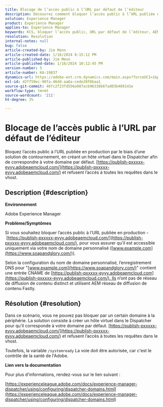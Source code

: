 ```yaml
---
title: Blocage de l’accès public à l’URL par défaut de l’éditeur
description: Découvrez comment bloquer l’accès public à l’URL publiée en production dans Adobe Experience Manager.
solution: Experience Manager
product: Experience Manager
applies-to: Experience Manager
keywords: KCS, bloquer l’accès public, URL par défaut de l’éditeur, AEM, Adobe Experience Manager, dépannage, Fastly, CDN, DNS, CNAME
resolution: Resolution
internal-notes: null
bug: false
article-created-by: Jim Menn
article-created-date: 1/16/2024 8:15:12 PM
article-published-by: Jim Menn
article-published-date: 1/16/2024 10:12:45 PM
version-number: 5
article-number: KA-19837
dynamics-url: https://adobe-ent.crm.dynamics.com/main.aspx?forceUCI=1&pagetype=entityrecord&etn=knowledgearticle&id=20ac51f0-abb4-ee11-a569-6045bd006268
exl-id: d2ff59ec-90fa-46dd-aa6a-cede20f6baa1
source-git-commit: 46fc2f23fd556a987acb96338b6fad03b489141e
workflow-type: tm+mt
source-wordcount: '211'
ht-degree: 3%

---
```


# Blocage de l’accès public à l’URL par défaut de l’éditeur


Bloquez l’accès public à l’URL publiée en production par le biais d’une solution de contournement, en créant un hôte virtuel dans le Dispatcher afin de correspondre à votre domaine par défaut. [https://publish-pxxxxx-eyyy.adobeaemcloud.com/](https://publish-pxxxxx-eyyy.adobeaemcloud.com/) et refusent l’accès à toutes les requêtes dans le vhost.

## Description {#description}


<b>Environnement</b>

Adobe Experience Manager

<b>Problème/Symptômes</b>

Si vous souhaitez bloquer l’accès public à l’URL publiée en production - [https://publish-pxxxxx-eyyy.adobeaemcloud.com/](https://publish-pxxxxx-eyyy.adobeaemcloud.com/), pour vous assurer qu’il est accessible uniquement via votre nom de domaine personnalisé ([www.example.com](https://www.soapandglory.com/)).

Selon la configuration du nom de domaine personnalisé, l’enregistrement DNS pour &quot;[www.example.com](https://www.soapandglory.com/)&quot; contient une entrée CNAME de [https://publish-pxxxxx-eyyy.adobeaemcloud.com](https://publish-pxxxxx-eyyy.adobeaemcloud.com/). Ils n’ont pas de réseau de diffusion de contenu distinct et utilisent AEM réseau de diffusion de contenu Fastly.


## Résolution {#resolution}


Dans ce scénario, vous ne pouvez pas bloquer par un certain domaine à la périphérie. La solution consiste à créer un hôte virtuel dans le Dispatcher pour qu’il corresponde à votre domaine par défaut. [https://publish-pxxxxx-eyyy.adobeaemcloud.com/](https://publish-pxxxxx-eyyy.adobeaemcloud.com/) et refusent l’accès à toutes les requêtes dans le vhost.

Toutefois, la variable `/systemready` La voie doit être autorisée, car c&#39;est le contrôle de la santé de l&#39;Adobe.

<b>Lien vers la documentation</b>

Pour plus d’informations, rendez-vous sur le lien suivant :

[https://experienceleague.adobe.com/docs/experience-manager-dispatcher/using/configuring/dispatcher-domains.html](https://experienceleague.adobe.com/docs/experience-manager-dispatcher/using/configuring/dispatcher-domains.html)

